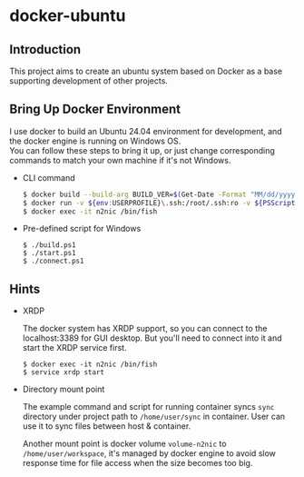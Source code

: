 docker-ubuntu
===

## Introduction
This project aims to create an ubuntu system based on Docker as a base supporting development of other projects.

## Bring Up Docker Environment
I use docker to build an Ubuntu 24.04 environment for development, and the docker engine is running on Windows OS.<br />
You can follow these steps to bring it up, or just change corresponding commands to match your own machine if it's not Windows.

- CLI command
    ```bash
    $ docker build --build-arg BUILD_VER=$(Get-Date -Format "MM/dd/yyyy HH:mm K") -t ubuntu-n2nic .
    $ docker run -v ${env:USERPROFILE}\.ssh:/root/.ssh:ro -v ${PSScriptRoot}\sync:/home/user/sync -v volume-n2nic:/home/user/workspace -p 3389:3389 --name n2nic -td ubuntu-n2nic /bin/fish
    $ docker exec -it n2nic /bin/fish
    ```

- Pre-defined script for Windows
    ```shell=
    $ ./build.ps1
    $ ./start.ps1
    $ ./connect.ps1
    ```

## Hints
- XRDP

    The docker system has XRDP support, so you can connect to the localhost:3389 for GUI desktop. But you'll need to connect into it and start the XRDP service first.
    ```shell=
    $ docker exec -it n2nic /bin/fish
    $ service xrdp start
    ```

- Directory mount point

    The example command and script for running container syncs `sync` directory under project path to `/home/user/sync` in container. User can use it to sync files between host & container.

    Another mount point is docker volume `volume-n2nic` to `/home/user/workspace`, it's managed by docker engine to avoid slow response time for file access when the size becomes too big.